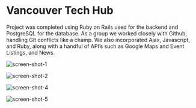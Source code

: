 # Vancouver Tech Hub
Project was completed using Ruby on Rails used for the backend and PostgreSQL for the database. As a group we worked closely with Github, handling Git conflicts like a champ. We also incorporated Ajax, Javascript, and Ruby, along with a handful of API’s such as Google Maps and Event Listings, and News.

![screen-shot-1](https://cloud.githubusercontent.com/assets/26069560/26418209/38c246b6-4070-11e7-86be-56e6ed15aa7b.png)

![screen-shot-2](https://cloud.githubusercontent.com/assets/26069560/26418215/3e44073c-4070-11e7-8fa4-d323e6c13b72.png)

![screen-shot-4](https://cloud.githubusercontent.com/assets/26069560/26418218/3e62e120-4070-11e7-961b-cee2cb1ddca0.png)

![screen-shot-5](https://cloud.githubusercontent.com/assets/26069560/26418217/3e6119bc-4070-11e7-94c2-54bec8704346.png)
